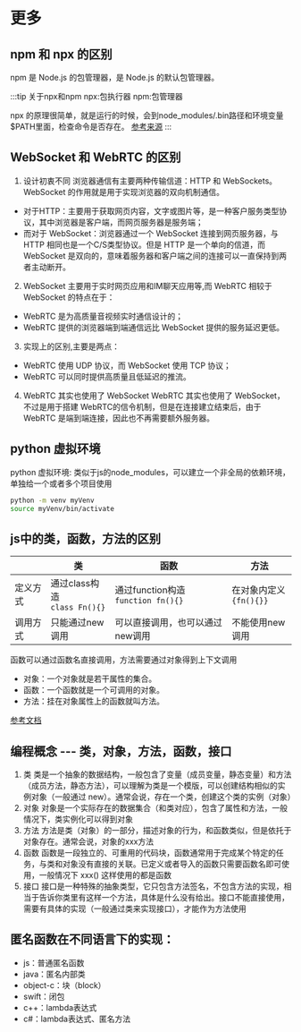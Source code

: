# 更多

## npm 和 npx 的区别
npm 是 Node.js 的包管理器，是 Node.js 的默认包管理器。

:::tip 关于npx和npm
npx:包执行器
npm:包管理器

npx 的原理很简单，就是运行的时候，会到node_modules/.bin路径和环境变量$PATH里面，检查命令是否存在。
[参考来源](https://www.ruanyifeng.com/blog/2019/02/npx.html#comment-text)
:::

## WebSocket 和 WebRTC 的区别

1. 设计初衷不同
浏览器通信有主要两种传输信道：HTTP 和 WebSockets。WebSocket 的作用就是用于实现浏览器的双向机制通信。
- 对于HTTP：主要用于获取网页内容，文字或图片等，是一种客户服务类型协议，其中浏览器是客户端，而网页服务器是服务端；
- 而对于 WebSocket：浏览器通过一个 WebSocket 连接到网页服务器，与 HTTP 相同也是一个C/S类型协议。但是 HTTP 是一个单向的信道，而 WebSocket 是双向的，意味着服务器和客户端之间的连接可以一直保持到两者主动断开。
2. WebSocket 主要用于实时网页应用和IM聊天应用等,而 WebRTC 相较于 WebSocket 的特点在于：
- WebRTC 是为高质量音视频实时通信设计的；
- WebRTC 提供的浏览器端到端通信远比 WebSocket 提供的服务延迟更低。
3. 实现上的区别,主要是两点：
- WebRTC 使用 UDP 协议，而 WebSocket 使用 TCP 协议；
- WebRTC 可以同时提供高质量且低延迟的推流。
4. WebRTC 其实也使用了 WebSocket
WebRTC 其实也使用了 WebSocket，不过是用于搭建 WebRTC的信令机制，但是在连接建立结束后，由于 WebRTC 是端到端连接，因此也不再需要额外服务器。


## python 虚拟环境
python 虚拟环境:
类似于js的node_modules，可以建立一个非全局的依赖环境，单独给一个或者多个项目使用
```bash
python -m venv myVenv
source myVenv/bin/activate
```

## js中的类，函数，方法的区别
| | 类 | 函数 | 方法 |
| --- | --- | --- | --- |
| 定义方式 | 通过class构造<br>`class Fn(){}` | 通过function构造<br>`function fn(){}` | 在对象内定义<br>`{fn(){}}` |
| 调用方式 | 只能通过new调用 | 可以直接调用，也可以通过new调用 | 不能使用new调用 |

函数可以通过函数名直接调用，方法需要通过对象得到上下文调用

- 对象：一个对象就是若干属性的集合。
- 函数：一个函数就是一个可调用的对象。
- 方法：挂在对象属性上的函数就叫方法。

[参考文档](https://www.zhihu.com/question/327545153)

## 编程概念 --- 类，对象，方法，函数，接口

1. 类
类是一个抽象的数据结构，一般包含了变量（成员变量，静态变量）和方法（成员方法，静态方法），可以理解为类是一个模版，可以创建结构相似的实例对象（一般通过 new）。通常会说，存在一个类，创建这个类的实例（对象）
2. 对象
对象是一个实际存在的数据集合（和类对应），包含了属性和方法，一般情况下，类实例化可以得到对象
3. 方法
方法是类（对象）的一部分，描述对象的行为，和函数类似，但是依托于对象存在。通常会说，对象的xxx方法
4. 函数
函数是一段独立的、可重用的代码块，函数通常用于完成某个特定的任务，与类和对象没有直接的关联。已定义或者导入的函数只需要函数名即可使用，一般情况下   xxx() 这样使用的都是函数
5. 接口
接口是一种特殊的抽象类型，它只包含方法签名，不包含方法的实现，相当于告诉你类里有这样一个方法，具体是什么没有给出。接口不能直接使用，需要有具体的实现（一般通过类来实现接口），才能作为方法使用

## 匿名函数在不同语言下的实现：
- js：普通匿名函数
- java：匿名内部类
- object-c：块（block）
- swift：闭包
- c++：lambda表达式
- c#：lambda表达式、匿名方法

